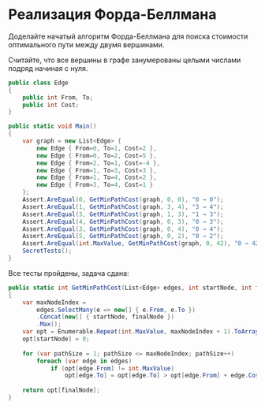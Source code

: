 # Реализация Форда-Беллмана

Доделайте начатый алгоритм Форда-Беллмана для поиска стоимости оптимального пути между двумя вершинами.

Считайте, что все вершины в графе занумерованы целыми числами подряд начиная с нуля.

```cs
public class Edge
{
    public int From, To;
    public int Cost;
}

public static void Main()
{
    var graph = new List<Edge> {
        new Edge { From=0, To=1, Cost=2 },
        new Edge { From=0, To=2, Cost=5 },
        new Edge { From=2, To=1, Cost=-4 },
        new Edge { From=1, To=3, Cost=3 },
        new Edge { From=1, To=4, Cost=2 },
        new Edge { From=3, To=4, Cost=1 }
    };
    Assert.AreEqual(0, GetMinPathCost(graph, 0, 0), "0 → 0");
    Assert.AreEqual(1, GetMinPathCost(graph, 3, 4), "3 → 4");
    Assert.AreEqual(3, GetMinPathCost(graph, 1, 3), "1 → 3");
    Assert.AreEqual(4, GetMinPathCost(graph, 0, 3), "0 → 3");
    Assert.AreEqual(3, GetMinPathCost(graph, 0, 4), "0 → 4");
    Assert.AreEqual(5, GetMinPathCost(graph, 0, 2), "0 → 2");
    Assert.AreEqual(int.MaxValue, GetMinPathCost(graph, 0, 42), "0 → 42");
    SecretTests();
}
```

Все тесты пройдены, задача сдана:
```cs
public static int GetMinPathCost(List<Edge> edges, int startNode, int finalNode)
{
    var maxNodeIndex = 
        edges.SelectMany(e => new[] { e.From, e.To })
        .Concat(new[] { startNode, finalNode })
        .Max();
    var opt = Enumerable.Repeat(int.MaxValue, maxNodeIndex + 1).ToArray();
    opt[startNode] = 0;
    
    for (var pathSize = 1; pathSize <= maxNodeIndex; pathSize++)
        foreach (var edge in edges)
            if (opt[edge.From] != int.MaxValue)
                opt[edge.To] = opt[edge.To] > opt[edge.From] + edge.Cost ? opt[edge.From] + edge.Cost : opt[edge.To];
    
    return opt[finalNode];
}
```
